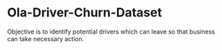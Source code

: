 # Ola-Driver-Churn-Dataset
Objective is to identify potential drivers which can leave so that business can take necessary action.
